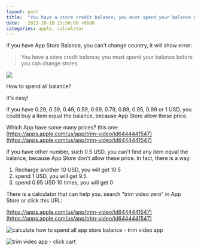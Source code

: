 ```yaml
---
layout: post
title:  "You have a store credit balance; you must spend your balance before you can change stores."
date:   2023-10-10 19:56:00 +0800
categories: apple, calculator
---
```


If you have App Store Balance, you can't change country, it will show error:

> You have a store credit balance; you must spend your balance before you can change stores.

![](https://github.com/sinkcup/sinkcup.github.io/assets/4971414/d745ce52-c156-4f89-bff6-22684545da99)

How to spend all balance?

It's easy!

If you have 0.29, 0.39, 0.49, 0.59, 0.69, 0.79, 0.89, 0.95, 0.99 or 1 USD, you could buy a item equal the balance, because App Store allow these price.

Which App have some many prices? this one: [https://apps.apple.com/us/app/trim-video/id6444441547](https://apps.apple.com/us/app/trim-video/id6444441547)

If you have other number, such 0.5 USD, you can't find any item equal the balance, because App Store don't allow these price. In fact, there is a way:

1. Recharge another 10 USD, you will get 10.5
2. spend 1 USD, you will get 9.5
3. spend 0.95 USD 10 times, you will get 0

There is a calculator that can help you. search "trim video zero" in App Store or click this URL:

[https://apps.apple.com/us/app/trim-video/id6444441547](https://apps.apple.com/us/app/trim-video/id6444441547)

![calculate how to spend all app store balance - trim video app](https://github.com/sinkcup/sinkcup.github.io/assets/4971414/cbce28cd-f641-4bf7-9fd4-ab9cb103df6a)

![trim video app - click cart](https://github.com/sinkcup/sinkcup.github.io/assets/4971414/a10c45fd-668d-446d-8819-d53dba8bb1f5)
